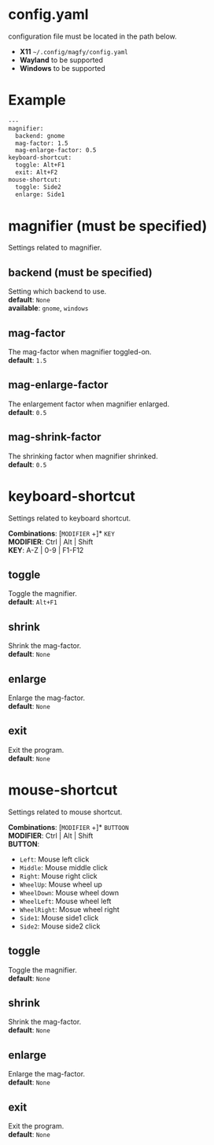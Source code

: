 # config.yaml
configuration file must be located in the path below.  
* **X11** `~/.config/magfy/config.yaml`  
* **Wayland** to be supported  
* **Windows** to be supported

# Example
```sh
---
magnifier:
  backend: gnome
  mag-factor: 1.5
  mag-enlarge-factor: 0.5
keyboard-shortcut:
  toggle: Alt+F1
  exit: Alt+F2
mouse-shortcut:
  toggle: Side2
  enlarge: Side1
```

# magnifier (must be specified)
Settings related to magnifier.
## backend (must be specified)
Setting which backend to use.  
**default**: `None`  
**available**: `gnome`, `windows`
## mag-factor
The mag-factor when magnifier toggled-on.  
**default**: `1.5`
## mag-enlarge-factor
The enlargement factor when magnifier enlarged.  
**default**: `0.5`
## mag-shrink-factor
The shrinking factor when magnifier shrinked.  
**default**: `0.5`

# keyboard-shortcut
Settings related to keyboard shortcut.


**Combinations**: [`MODIFIER` +]* `KEY`  
**MODIFIER**: Ctrl | Alt | Shift  
**KEY**: A-Z | 0-9 | F1-F12
## toggle
Toggle the magnifier.  
**default**: `Alt+F1`
## shrink
Shrink the mag-factor.  
**default**: `None`
## enlarge
Enlarge the mag-factor.  
**default**: `None`
## exit
Exit the program.  
**default**: `None`

# mouse-shortcut
Settings related to mouse shortcut.


**Combinations**: [`MODIFIER` +]* `BUTTOON`  
**MODIFIER**: Ctrl | Alt | Shift  
**BUTTON**:  
* `Left`: Mouse left click  
* `Middle`: Mouse middle click  
* `Right`: Mouse right click  
* `WheelUp`: Mouse wheel up  
* `WheelDown`: Mouse wheel down  
* `WheelLeft`: Mouse wheel left  
* `WheelRight`: Mosue wheel right  
* `Side1`: Mouse side1 click  
* `Side2`: Mouse side2 click
## toggle
Toggle the magnifier.  
**default**: `None`
## shrink
Shrink the mag-factor.  
**default**: `None`
## enlarge
Enlarge the mag-factor.  
**default**: `None`
## exit
Exit the program.  
**default**: `None`